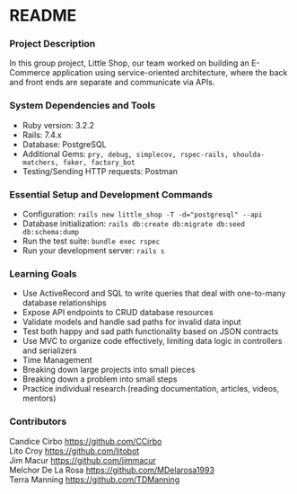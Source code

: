# README

### Project Description
In this group project, Little Shop, our team worked on building an E-Commerce application using service-oriented architecture, where the back and front ends are separate and communicate via APIs.

### System Dependencies and Tools
* Ruby version: 3.2.2
* Rails: 7.4.x 
* Database: PostgreSQL 
* Additional Gems: `pry, debug, simplecov, rspec-rails, shoulda-matchers, faker, factory_bot`
* Testing/Sending HTTP requests: Postman

### Essential Setup and Development Commands
* Configuration: `rails new little_shop -T -d="postgresql" --api`
* Database initialization: `rails db:create db:migrate db:seed db:schema:dump`
* Run the test suite: `bundle exec rspec`
* Run your development server: `rails s`

### Learning Goals
* Use ActiveRecord and SQL to write queries that deal with one-to-many database relationships
* Expose API endpoints to CRUD database resources
* Validate models and handle sad paths for invalid data input
* Test both happy and sad path functionality based on JSON contracts
* Use MVC to organize code effectively, limiting data logic in controllers and serializers
* Time Management
* Breaking down large projects into small pieces
* Breaking down a problem into small steps
* Practice individual research (reading documentation, articles, videos, mentors)

### Contributors
Candice Cirbo https://github.com/CCirbo  
Lito Croy https://github.com/litobot  
Jim Macur https://github.com/jimmacur  
Melchor De La Rosa https://github.com/MDelarosa1993  
Terra Manning https://github.com/TDManning